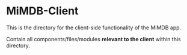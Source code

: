 # MiMDB-Client

This is the directory for the client-side functionality of the MiMDB app.

Contain all components/files/modules **relevant to the client** within this directory.
